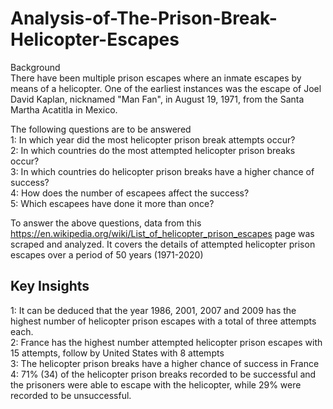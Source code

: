 # Analysis-of-The-Prison-Break-Helicopter-Escapes
Background<br>
There have been multiple prison escapes where an inmate escapes by means of a helicopter. One of the earliest instances was the escape of Joel David Kaplan, nicknamed "Man Fan", in August 19, 1971, from the Santa Martha Acatitla in Mexico.<br>

The following questions are to be answered<br>
1: In which year did the most helicopter prison break attempts occur?<br>
2: In which countries do the most attempted helicopter prison breaks occur?<br>
3: In which countries do helicopter prison breaks have a higher chance of success?<br>
4: How does the number of escapees affect the success?<br>
5: Which escapees have done it more than once?<br>

To answer the above questions, data from this https://en.wikipedia.org/wiki/List_of_helicopter_prison_escapes page was scraped and analyzed. It covers the details of attempted helicopter prison escapes over a period of 50 years (1971-2020)

## Key Insights

1: It can be deduced that the year 1986, 2001, 2007 and 2009 has the highest number of helicopter prison escapes with a total of three attempts each.<br>
2: France has the highest number attempted helicopter prison escapes with 15 attempts, follow by United States with 8 attempts<br>
3: The helicopter prison breaks have a higher chance of success in France<br> 
4: 71% (34) of the helicopter prison breaks recorded to be successful and the prisoners were able to escape with the helicopter, while 29% were recorded to be unsuccessful.<br>
